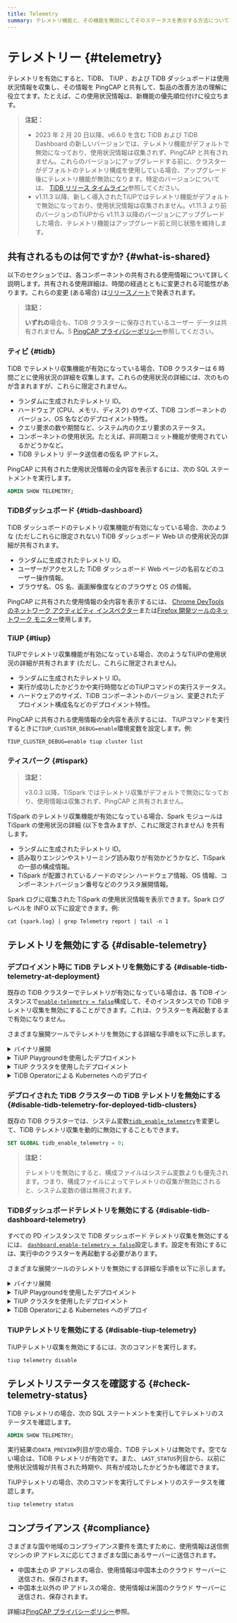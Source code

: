 ```yaml
---
title: Telemetry
summary: テレメトリ機能と、その機能を無効にしてそのステータスを表示する方法について学習します。
---
```


# テレメトリー {#telemetry}

テレメトリを有効にすると、TiDB、 TiUP 、および TiDB ダッシュボードは使用状況情報を収集し、その情報を PingCAP と共有して、製品の改善方法の理解に役立てます。たとえば、この使用状況情報は、新機能の優先順位付けに役立ちます。

> **注記：**
>
> -   2023 年 2 月 20 日以降、v6.6.0 を含む TiDB および TiDB Dashboard の新しいバージョンでは、テレメトリ機能がデフォルトで無効になっており、使用状況情報は収集されず、PingCAP と共有されません。これらのバージョンにアップグレードする前に、クラスターがデフォルトのテレメトリ構成を使用している場合、アップグレード後にテレメトリ機能が無効になります。特定のバージョンについては、 [TiDB リリース タイムライン](/releases/release-timeline.md)参照してください。
> -   v1.11.3 以降、新しく導入されたTiUPではテレメトリ機能がデフォルトで無効になっており、使用状況情報は収集されません。v1.11.3 より前のバージョンのTiUPから v1.11.3 以降のバージョンにアップグレードした場合、テレメトリ機能はアップグレード前と同じ状態を維持します。

## 共有されるものは何ですか? {#what-is-shared}

以下のセクションでは、各コンポーネントの共有される使用情報について詳しく説明します。共有される使用詳細は、時間の経過とともに変更される可能性があります。これらの変更 (ある場合) は[リリースノート](/releases/release-notes.md)で発表されます。

> **注記：**
>
> **いずれの**場合も、TiDB クラスターに保存されているユーザー データは共有されませ**ん**。5 [PingCAP プライバシーポリシー](https://pingcap.com/privacy-policy)参照してください。

### ティビ {#tidb}

TiDB でテレメトリ収集機能が有効になっている場合、TiDB クラスターは 6 時間ごとに使用状況の詳細を収集します。これらの使用状況の詳細には、次のものが含まれますが、これらに限定されません。

-   ランダムに生成されたテレメトリ ID。
-   ハードウェア (CPU、メモリ、ディスク) のサイズ、TiDB コンポーネントのバージョン、OS 名などのデプロイメント特性。
-   クエリ要求の数や期間など、システム内のクエリ要求のステータス。
-   コンポーネントの使用状況。たとえば、非同期コミット機能が使用されているかどうかなど。
-   TiDB テレメトリ データ送信者の仮名 IP アドレス。

PingCAP に共有された使用状況情報の全内容を表示するには、次の SQL ステートメントを実行します。

```sql
ADMIN SHOW TELEMETRY;
```

### TiDBダッシュボード {#tidb-dashboard}

TiDB ダッシュボードのテレメトリ収集機能が有効になっている場合、次のような (ただしこれらに限定されない) TiDB ダッシュボード Web UI の使用状況の詳細が共有されます。

-   ランダムに生成されたテレメトリ ID。
-   ユーザーがアクセスした TiDB ダッシュボード Web ページの名前などのユーザー操作情報。
-   ブラウザ名、OS 名、画面解像度などのブラウザと OS の情報。

PingCAP に共有された使用情報の全内容を表示するには、 [Chrome DevTools のネットワーク アクティビティ インスペクター](https://developers.google.com/web/tools/chrome-devtools/network)または[Firefox 開発ツールのネットワーク モニター](https://developer.mozilla.org/en-US/docs/Tools/Network_Monitor)使用します。

### TiUP {#tiup}

TiUPでテレメトリ収集機能が有効になっている場合、次のようなTiUPの使用状況の詳細が共有されます (ただし、これらに限定されません)。

-   ランダムに生成されたテレメトリ ID。
-   実行が成功したかどうかや実行時間などのTiUPコマンドの実行ステータス。
-   ハードウェアのサイズ、TiDB コンポーネントのバージョン、変更されたデプロイメント構成名などのデプロイメント特性。

PingCAP に共有される使用情報の全内容を表示するには、 TiUPコマンドを実行するときに`TIUP_CLUSTER_DEBUG=enable`環境変数を設定します。例:

```shell
TIUP_CLUSTER_DEBUG=enable tiup cluster list
```

### ティスパーク {#tispark}

> **注記：**
>
> v3.0.3 以降、TiSpark ではテレメトリ収集がデフォルトで無効になっており、使用情報は収集されず、PingCAP と共有されません。

TiSpark のテレメトリ収集機能が有効になっている場合、Spark モジュールは TiSpark の使用状況の詳細 (以下を含みますが、これに限定されません) を共有します。

-   ランダムに生成されたテレメトリ ID。
-   読み取りエンジンやストリーミング読み取りが有効かどうかなど、TiSpark の一部の構成情報。
-   TiSpark が配置されているノードのマシン ハードウェア情報、OS 情報、コンポーネントバージョン番号などのクラスタ展開情報。

Spark ログに収集された TiSpark の使用状況情報を表示できます。Spark ログ レベルを INFO 以下に設定できます。例:

```shell
cat {spark.log} | grep Telemetry report | tail -n 1
```

## テレメトリを無効にする {#disable-telemetry}

### デプロイメント時に TiDB テレメトリを無効にする {#disable-tidb-telemetry-at-deployment}

既存の TiDB クラスターでテレメトリが有効になっている場合は、各 TiDB インスタンスで[`enable-telemetry = false`](/tidb-configuration-file.md#enable-telemetry-new-in-v402)構成して、そのインスタンスでの TiDB テレメトリ収集を無効にすることができます。これは、クラスターを再起動するまで有効になりません。

さまざまな展開ツールでテレメトリを無効にする詳細な手順を以下に示します。

<details><summary>バイナリ展開</summary>

次の内容の構成ファイル`tidb_config.toml`を作成します。

```toml
enable-telemetry = false
```

上記の構成ファイルを有効にするには、TiDB を起動するときに`--config=tidb_config.toml`コマンドライン パラメータを指定します。

詳細は[TiDBコンフィグレーションオプション](/command-line-flags-for-tidb-configuration.md#--config)と[TiDBコンフィグレーションファイル](/tidb-configuration-file.md#enable-telemetry-new-in-v402)ご覧ください。

</details>

<details><summary>TiUP Playgroundを使用したデプロイメント</summary>

次の内容の構成ファイル`tidb_config.toml`を作成します。

```toml
enable-telemetry = false
```

TiUP Playground を起動するときに、上記の構成ファイルを有効にするには、 `--db.config tidb_config.toml`コマンドライン パラメータを指定します。例:

```shell
tiup playground --db.config tidb_config.toml
```

詳細は[ローカル TiDBクラスタを迅速にデプロイ](/tiup/tiup-playground.md)参照。

</details>

<details><summary>TiUP クラスタを使用したデプロイメント</summary>

デプロイメント トポロジ ファイル`topology.yaml`を変更して、次のコンテンツを追加します。

```yaml
server_configs:
  tidb:
    enable-telemetry: false
```

</details>

<details><summary>TiDB Operatorによる Kubernetes へのデプロイ</summary>

`spec.tidb.config.enable-telemetry: false` in `tidb-cluster.yaml`または TidbCluster カスタム リソースを構成します。

詳細は[Kubernetes にTiDB Operatorをデプロイ](https://docs.pingcap.com/tidb-in-kubernetes/stable/deploy-tidb-operator)参照。

> **注記：**
>
> この構成項目を有効にするには、 TiDB Operator v1.1.3 以降が必要です。

</details>

### デプロイされた TiDB クラスターの TiDB テレメトリを無効にする {#disable-tidb-telemetry-for-deployed-tidb-clusters}

既存の TiDB クラスターでは、システム変数[`tidb_enable_telemetry`](/system-variables.md#tidb_enable_telemetry-new-in-v402)を変更して、TiDB テレメトリ収集を動的に無効にすることもできます。

```sql
SET GLOBAL tidb_enable_telemetry = 0;
```

> **注記：**
>
> テレメトリを無効にすると、構成ファイルはシステム変数よりも優先されます。つまり、構成ファイルによってテレメトリの収集が無効にされると、システム変数の値は無視されます。

### TiDBダッシュボードテレメトリを無効にする {#disable-tidb-dashboard-telemetry}

すべての PD インスタンスで TiDB ダッシュボード テレメトリ収集を無効にするには、 [`dashboard.enable-telemetry = false`](/pd-configuration-file.md#enable-telemetry)設定します。設定を有効にするには、実行中のクラスターを再起動する必要があります。

さまざまな展開ツールのテレメトリを無効にする詳細な手順を以下に示します。

<details><summary>バイナリ展開</summary>

次の内容の構成ファイル`pd_config.toml`を作成します。

```toml
[dashboard]
enable-telemetry = false
```

PD を有効にするには、起動時に`--config=pd_config.toml`コマンドライン パラメータを指定します。

詳細は[PDコンフィグレーションフラグ](/command-line-flags-for-pd-configuration.md#--config)と[PDコンフィグレーションファイル](/pd-configuration-file.md#enable-telemetry)ご覧ください。

</details>

<details><summary>TiUP Playgroundを使用したデプロイメント</summary>

次の内容の構成ファイル`pd_config.toml`を作成します。

```toml
[dashboard]
enable-telemetry = false
```

TiUP Playground を起動するときに、有効にする`--pd.config pd_config.toml`コマンドライン パラメータを指定します。例:

```shell
tiup playground --pd.config pd_config.toml
```

詳細は[ローカル TiDBクラスタを迅速にデプロイ](/tiup/tiup-playground.md)参照。

</details>

<details><summary>TiUP クラスタを使用したデプロイメント</summary>

デプロイメント トポロジ ファイル`topology.yaml`を変更して、次のコンテンツを追加します。

```yaml
server_configs:
  pd:
    dashboard.enable-telemetry: false
```

</details>

<details><summary>TiDB Operatorによる Kubernetes へのデプロイ</summary>

`spec.pd.config.dashboard.enable-telemetry: false` in `tidb-cluster.yaml`または TidbCluster カスタム リソースを構成します。

詳細は[Kubernetes にTiDB Operatorをデプロイ](https://docs.pingcap.com/tidb-in-kubernetes/stable/deploy-tidb-operator)参照。

> **注記：**
>
> この構成項目を有効にするには、 TiDB Operator v1.1.3 以降が必要です。

</details>

### TiUPテレメトリを無効にする {#disable-tiup-telemetry}

TiUPテレメトリ収集を無効にするには、次のコマンドを実行します。

```shell
tiup telemetry disable
```

## テレメトリステータスを確認する {#check-telemetry-status}

TiDB テレメトリの場合、次の SQL ステートメントを実行してテレメトリのステータスを確認します。

```sql
ADMIN SHOW TELEMETRY;
```

実行結果の`DATA_PREVIEW`列目が空の場合、TiDB テレメトリは無効です。空でない場合は、TiDB テレメトリが有効です。また、 `LAST_STATUS`列目から、以前に使用状況情報が共有された時期や、共有が成功したかどうかも確認できます。

TiUPテレメトリの場合、次のコマンドを実行してテレメトリのステータスを確認します。

```shell
tiup telemetry status
```

## コンプライアンス {#compliance}

さまざまな国や地域のコンプライアンス要件を満たすために、使用情報は送信側マシンの IP アドレスに応じてさまざまな国にあるサーバーに送信されます。

-   中国本土の IP アドレスの場合、使用情報は中国本土のクラウド サーバーに送信され、保存されます。
-   中国本土以外の IP アドレスの場合、使用情報は米国のクラウド サーバーに送信され、保存されます。

詳細は[PingCAP プライバシーポリシー](https://www.pingcap.com/privacy-policy/)参照。
